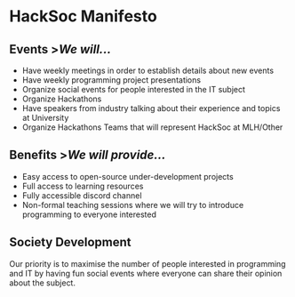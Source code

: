 # HackSoc Manifesto

## Events  >_We will..._

* Have weekly meetings in order to establish details about new events
* Have weekly programming project presentations
* Organize social events for people interested in the IT subject
* Organize Hackathons
* Have speakers from industry talking about their experience and topics at University
* Organize Hackathons Teams that will represent HackSoc at MLH/Other

## Benefits >_We will provide..._

* Easy access to open-source under-development projects
* Full access to learning resources
* Fully accessible discord channel
* Non-formal teaching sessions where we will try to introduce programming to everyone interested

## Society Development


Our priority is to maximise the number of people interested in programming and IT by having fun social events where everyone can share their opinion about the subject.
